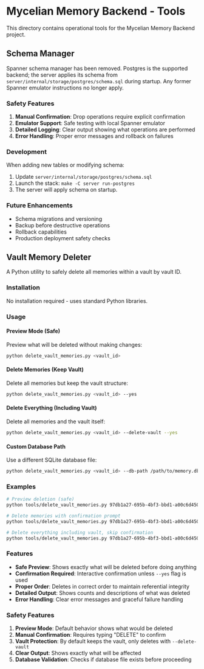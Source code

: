 # Mycelian Memory Backend - Tools

This directory contains operational tools for the Mycelian Memory Backend project.

## Schema Manager

Spanner schema manager has been removed. Postgres is the supported backend; the server applies its schema from `server/internal/storage/postgres/schema.sql` during startup. Any former Spanner emulator instructions no longer apply.

### Safety Features

1. **Manual Confirmation**: Drop operations require explicit confirmation
2. **Emulator Support**: Safe testing with local Spanner emulator
3. **Detailed Logging**: Clear output showing what operations are performed
4. **Error Handling**: Proper error messages and rollback on failures

### Development

When adding new tables or modifying schema:

1. Update `server/internal/storage/postgres/schema.sql`
2. Launch the stack: `make -C server run-postgres`
3. The server will apply schema on startup.

### Future Enhancements

- Schema migrations and versioning
- Backup before destructive operations
- Rollback capabilities
- Production deployment safety checks

## Vault Memory Deleter

A Python utility to safely delete all memories within a vault by vault ID.

### Installation

No installation required - uses standard Python libraries.

### Usage

#### Preview Mode (Safe)
Preview what will be deleted without making changes:

```bash
python delete_vault_memories.py <vault_id>
```

#### Delete Memories (Keep Vault)
Delete all memories but keep the vault structure:

```bash
python delete_vault_memories.py <vault_id> --yes
```

#### Delete Everything (Including Vault)
Delete all memories and the vault itself:

```bash
python delete_vault_memories.py <vault_id> --delete-vault --yes
```

#### Custom Database Path
Use a different SQLite database file:

```bash
python delete_vault_memories.py <vault_id> --db-path /path/to/memory.db
```

### Examples

```bash
# Preview deletion (safe)
python tools/delete_vault_memories.py 97db1a27-695b-4bf3-bbd1-a00c6d4501de

# Delete memories with confirmation prompt
python tools/delete_vault_memories.py 97db1a27-695b-4bf3-bbd1-a00c6d4501de

# Delete everything including vault, skip confirmation
python tools/delete_vault_memories.py 97db1a27-695b-4bf3-bbd1-a00c6d4501de --delete-vault --yes
```

### Features

- **Safe Preview**: Shows exactly what will be deleted before doing anything
- **Confirmation Required**: Interactive confirmation unless `--yes` flag is used
- **Proper Order**: Deletes in correct order to maintain referential integrity
- **Detailed Output**: Shows counts and descriptions of what was deleted
- **Error Handling**: Clear error messages and graceful failure handling

### Safety Features

1. **Preview Mode**: Default behavior shows what would be deleted
2. **Manual Confirmation**: Requires typing "DELETE" to confirm
3. **Vault Protection**: By default keeps the vault, only deletes with `--delete-vault`
4. **Clear Output**: Shows exactly what will be affected
5. **Database Validation**: Checks if database file exists before proceeding 